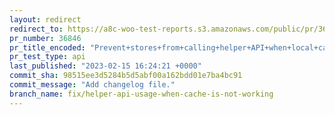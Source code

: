 ```yaml
---
layout: redirect
redirect_to: https://a8c-woo-test-reports.s3.amazonaws.com/public/pr/36846/api/index.html
pr_number: 36846
pr_title_encoded: "Prevent+stores+from+calling+helper+API+when+local+cache+is+not+functioning"
pr_test_type: api
last_published: "2023-02-15 16:24:21 +0000"
commit_sha: 98515ee3d5284b5d5abf00a162bdd01e7ba4bc91
commit_message: "Add changelog file."
branch_name: fix/helper-api-usage-when-cache-is-not-working
---
```

